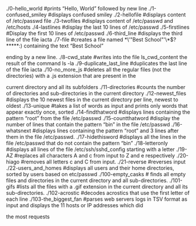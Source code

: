 ./0-hello_world			#prints “Hello, World” followed by new line
./1-confused_smiley		#displays confused smiley
./2-hellofile			#displays content of /etc/passwd file
./3-twofiles			#displays content of /etc/passwd and /etc/hosts
./4-lastlines			#display the last 10 lines of /etc/passwd
./5-firstlines			#Display the first 10 lines of /etc/passwd
./6-third_line			#displays the third line of the file iacta
./7-file			#creates a file named  \*\\'"Best School"\'\\*$\?\*\*\*\*\*:) containing the text “Best School” 

ending by a new line.
./8-cwd_state			#writes into the file ls_cwd_content the result of the command ls -la
./9-duplicate_last_line		#duplicates the last line of the file iacta
./10-no_more_js			#deletes all the regular files (not the directories) with a .js extension that are present in the 

current directory and all its subfolders
./11-directories		#counts the number of directories and sub-directories in the current directory
./12-newest_files		#displays the 10 newest files in the current directory per line, newest to oldest
./13-unique			#takes a list of words as input and prints only words that appear exactly once, sorted
./14-findthatword		#displays lines containing the pattern “root” from the file /etc/passwd
./15-countthatword		#display the number of lines that contain the pattern “bin” in the file /etc/passwd
./16-whatsnext			#displays lines containing the pattern “root” and 3 lines after them in the file /etc/passwd.
./17-hidethisword		#displays all the lines in the file /etc/passwd that do not contain the pattern “bin”
./18-letteronly			#displays all lines of the file /etc/ssh/sshd_config starting with a letter
./19-AZ				#replaces all characters A and c from input to Z and e respectively
./20-hiago			#removes all letters c and C from input.
./21-reverse			#reverses input
./22-users_and_homes		#displays all users and their home directories, sorted by users based on etc/passwd
./100-empty_casks		# finds all empty files and directories in the current directory and all sub-directories.
./101-gifs			#lists all the files with a .gif extension in the current directory and all its sub-directories.
./102-acrostic			#decodes acrostics that use the first letter of each line
./103-the_biggest_fan		#parses web servers logs in TSV format as input and displays the 11 hosts or IP addresses which did 

the most requests
